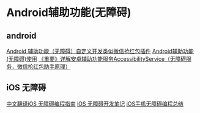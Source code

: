 <!--
 * @Descripttion: 
 * @version: 
 * @Author: matias tang
 * @Date: 2020-09-28 15:04:16
 * @LastEditors: matias tang
 * @LastEditTime: 2020-09-28 15:50:51
-->
# Android辅助功能(无障碍)

## android

[Android 辅助功能（无障碍）自定义开发类似微信抢红包插件](https://blog.csdn.net/lindroid/article/details/85002324)
[Android辅助功能(无障碍)使用](https://www.jianshu.com/p/13807cf3f309)
[《重要》详解安卓辅助功能服务AccessibilityService（无障碍服务，微信抢红包助手原理）](https://www.jianshu.com/p/e1ba386464ad)

## iOS 无障碍

[中文翻译iOS 无障碍编程指南](http://informationaccessibilityassociation.github.io/iosguideline/iosguideline.pdf)
[iOS 无障碍开发笔记](https://www.jianshu.com/p/f33208f3c278)
[iOS手机无障碍编程总结](https://www.jianshu.com/p/c83ef106a923)